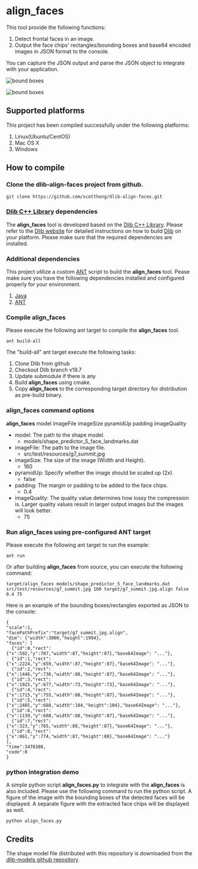 # align_faces

This tool provide the following functions:

1. Detect frontal faces in an image.
2. Output the face chips' rectangles/bounding boxes and base64 encoded images in JSON format to the console.

You can capture the JSON output and parse the JSON object to integrate with your application.

![bound boxes](https://github.com/scotthong/dlib-align-faces/blob/master/src/main/resources/bounding_boxes.png)

![bound boxes](https://github.com/scotthong/dlib-align-faces/blob/master/src/main/resources/face_chips.png)

## Supported platforms
This project has been compiled successfully under the following platforms:

1. Linux(Ubuntu/CentOS)
2. Mac OS X
3. Windows

## How to compile

### Clone the dlib-align-faces project from github.

```
git clone https://github.com/scotthong/dlib-align-faces.git
```

### [Dlib C++ Library](http://dlib.net) dependencies

The **align_faces** tool is developed based on the [Dlib C++ Library](http://dlib.net). Please refer to the [Dlib website](http://dlib.net) for detailed instructions on how to build [Dlib](http://dlib.net) on your platform. Please make sure that the required dependencies are installed.

### Additional dependencies

This project utilize a custom [ANT](http://ant.apache.org/) script to build the **align_faces** tool. Pease make sure you have the following dependencies installed and configured properly for your environment.

1. [Java](https://www.java.com)
2. [ANT](http://ant.apache.org/)

### Compile align_faces

Please execute the following ant target to compile the **align_faces** tool.

```
ant build-all
```

The "build-all" ant target execute the following tasks:

1. Clone Dlib from github
2. Checkout Dlib branch v19.7
3. Update submodule if there is any
4. Build **align_faces** using cmake.
5. Copy **align_faces** to the corresponding target directory for distribution as pre-build binary.

### align_faces command options

**align_faces** model imageFile imageSize pyramidUp padding imageQuality

* model: The path to the shape model.
    * models/shape_predictor_5_face_landmarks.dat
* imageFile: The path to the image file.
    * src/test/resources/g7_summit.jpg
* imageSize: The size of the image (Width and Height).
    * 160
* pyramidUp: Specify whether the image should be scaled up (2x).
    * false
* padding: The margin or padding to be added to the face chips.
    * 0.4
* imageQuality: The quality value determines how lossy the compression is. Larger quality values result in larger output images but the images will look better.
    * 75

### Run align_faces using pre-configured ANT target

Please execute the following ant target to run the example:
```
ant run
```

Or after building **align_faces** from source, you can execute the following command:
```
target/align_faces models/shape_predictor_5_face_landmarks.dat src/test/resources/g7_summit.jpg 160 target/g7_summit.jpg.align false 0.4 75
```

Here is an example of the bounding boxes/rectangles exported as JSON to the console:
```
{
"scale":1,
"facePathPrefix":"target/g7_summit.jpg.align",
"dim": {"width":3000,"height":1994},
"faces": [
  {"id":0,"rect": {"x":592,"y":707,"width":87,"height":87},"base64Image": "..."},
  {"id":1,"rect": {"x":2224,"y":659,"width":87,"height":87},"base64Image": "..."},
  {"id":2,"rect": {"x":1446,"y":736,"width":88,"height":87},"base64Image": "..."},
  {"id":3,"rect": {"x":1925,"y":677,"width":73,"height":73},"base64Image": "..."},
  {"id":4,"rect": {"x":1715,"y":755,"width":88,"height":87},"base64Image": "..."},
  {"id":5,"rect": {"x":2485,"y":688,"width":104,"height":104},"base64Image": "..."},
  {"id":6,"rect": {"x":1139,"y":688,"width":88,"height":87},"base64Image": "..."},
  {"id":7,"rect": {"x":323,"y":765,"width":88,"height":87},"base64Image": "..."},
  {"id":8,"rect": {"x":861,"y":774,"width":87,"height":88},"base64Image": "..."}
],
"time":3478308,
"code":0
}
```

### python integration demo
A simple python script **align_faces.py** to integrate with the **align_faces** is also included. Please use the following command to run the python script. A figure of the image with the bounding boxes of the detected faces will be displayed. A separate figure with the extracted face chips will be displayed as well.
```
python align_faces.py
```

## Credits

The shape model file distributed with this repository is downloaded from the [dlib-models github repository](https://github.com/davisking/dlib-models).

